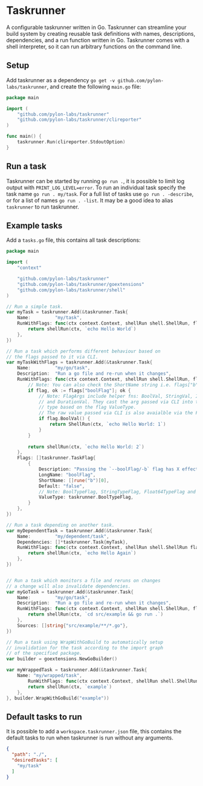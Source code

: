 # Taskrunner
A configurable taskrunner written in Go. Taskrunner can streamline your build system by creating reusable task definitions with names, descriptions, dependencies, and a run function written in Go. Taskrunner comes with a shell interpreter, so it can run arbitrary functions on the command line.

## Setup
Add taskrunner as a dependency `go get -v github.com/pylon-labs/taskrunner`, and create the following `main.go` file:
```go
package main

import (
	"github.com/pylon-labs/taskrunner"
	"github.com/pylon-labs/taskrunner/clireporter"
)

func main() {
	taskrunner.Run(clireporter.StdoutOption)
}
```

## Run a task
Taskrunner can be started by running `go run .`, it is possible to limit log output with `PRINT_LOG_LEVEL=error`. To run an individual task specify the task name `go run . my/task`. For a full list of tasks use `go run . -describe`, or for a list of names `go run . -list`. It may be a good idea to alias `taskrunner` to run taskrunner.

## Example tasks
Add a `tasks.go` file, this contains all task descriptions:
```go
package main

import (
	"context"

	"github.com/pylon-labs/taskrunner"
	"github.com/pylon-labs/taskrunner/goextensions"
	"github.com/pylon-labs/taskrunner/shell"
)

// Run a simple task.
var myTask = taskrunner.Add(&taskrunner.Task{
	Name:         "my/task",
	RunWithFlags: func(ctx context.Context, shellRun shell.ShellRun, flags map[string]taskrunner.FlagArg) error {
		return shellRun(ctx, `echo Hello World`)
	},
})

// Run a task which performs different behaviour based on
// the flags passed to it via CLI.
var myTaskWithFlags = taskrunner.Add(&taskrunner.Task{
	Name:         "my/go/task",
	Description:  "Run a go file and re-run when it changes",
	RunWithFlags: func(ctx context.Context, shellRun shell.ShellRun, flags map[string]taskrunner.FlagArg) error {
		// Note: You can also check the ShortName string i.e. flags["b"].
		if flag, ok := flags["boolFlag"]; ok {
			// Note: FlagArgs include helper fns: BoolVal, StringVal, IntVal, Float64Val
			// and DurationVal. They cast the arg passed via CLI into the appropriate
			// type based on the flag ValueType.
			// The raw value passed via CLI is also avaialble via the FlagArg helper fn Value. 
			if flag.BoolVal() {
				return ShellRun(ctx, `echo Hello World: 1`)
			}
		}
			
		return shellRun(ctx, `echo Hello World: 2`)
	},
	Flags: []taskrunner.TaskFlag{
		{
			Description: "Passing the `--boolFlag/-b` flag has X effect on the task.",
			LongName: "boolFlag",
			ShortName: []rune("b")[0],
			Default: "false",
			// Note: BoolTypeFlag, StringTypeFlag, Float64TypeFlag and DurationFlag.
			ValueType: taskrunner.BoolTypeFlag,
		}
	},
})

// Run a task depending on another task.
var myDependentTask = taskrunner.Add(&taskrunner.Task{
	Name:         "my/dependent/task",
	Dependencies: []*taskrunner.Task{myTask},
	RunWithFlags: func(ctx context.Context, shellRun shell.ShellRun flags map[string]taskrunner.FlagArg) error {
		return shellRun(ctx, `echo Hello Again`)
	},
})


// Run a task which monitors a file and reruns on changes
// a change will also invalidate dependencies.
var myGoTask = taskrunner.Add(&taskrunner.Task{
	Name:         "my/go/task",
	Description:  "Run a go file and re-run when it changes",
	RunWithFlags: func(ctx context.Context, shellRun shell.ShellRun, flags map[string]taskrunner.FlagArg) error {
		return shellRun(ctx, `cd src/example && go run .`)
	},
	Sources: []string{"src/example/**/*.go"},
})

// Run a task using WrapWithGoBuild to automatically setup
// invalidation for the task according to the import graph
// of the specified package.
var builder = goextensions.NewGoBuilder()

var myWrappedTask = taskrunner.Add(&taskrunner.Task{
	Name: "my/wrapped/task",
        RunWithFlags: func(ctx context.Context, shellRun shell.ShellRun, flags map[string]taskrunner.FlagArg) error {
		return shellRun(ctx, `example`)
	},
}, builder.WrapWithGoBuild("example"))
```

## Default tasks to run
It is possible to add a `workspace.taskrunner.json` file, this contains the default tasks to run when taskrunner is run without any arguments.
```json
{
  "path": "./",
  "desiredTasks": [
    "my/task"
  ]
}
```
